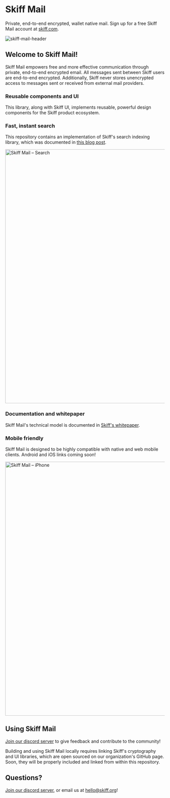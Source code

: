 # Skiff Mail
Private, end-to-end encrypted, wallet native mail. Sign up for a free Skiff Mail account at [skiff.com](https://skiff.com).

![skiff-mail-header](https://github.com/skiff-org/skiff-mail/assets/3527315/9b8b7ee9-9daa-4e4c-b6bc-9a869d574757)

## Welcome to Skiff Mail!

Skiff Mail empowers free and more effective communication through private, end-to-end encrypted email. All messages sent between Skiff users are end-to-end encrypted. Additionally, Skiff never stores unencrypted access to messages sent or received from external mail providers.

### Reusable components and UI
This library, along with Skiff UI, implements reusable, powerful design components for the Skiff product ecosystem.

### Fast, instant search
This repository contains an implementation of Skiff's search indexing library, which was documented in [this blog post](https://skiff.com/blog/private-search).

<img width="800" alt="Skiff Mail – Search" src="https://user-images.githubusercontent.com/1927690/166390204-f24625c4-4195-4a9d-a916-a25061e7abd4.png">

### Documentation and whitepaper
Skiff Mail's technical model is documented in [Skiff's whitepaper](https://skiff.com/whitepaper).

### Mobile friendly
Skiff Mail is designed to be highly compatible with native and web mobile clients. Android and iOS links coming soon!

<img width="800" alt="Skiff Mail – iPhone" src="https://user-images.githubusercontent.com/1927690/166390238-fe78fedd-41c6-48ee-a4c5-efcb3f1cfa78.png">

## Using Skiff Mail

[Join our discord server](https://discord.com/invite/skiff) to give feedback and contribute to the community!

Building and using Skiff Mail locally requires linking Skiff's cryptography and UI libraries, which are open sourced on our organization's GitHub page. Soon, they will be properly included and linked from within this repository.

## Questions?

[Join our discord server](https://discord.com/invite/skiff), or email us at hello@skiff.org!
